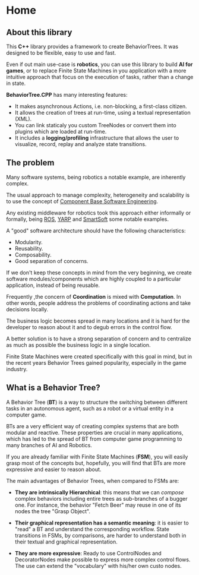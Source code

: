
# Home

## About this library

This  __C++__ library provides a framework to create BehaviorTrees.
It was designed to be flexible, easy to use and fast.

Even if out main use-case is __robotics__, you can use this library to build
__AI for games__, or to replace Finite State Machines in you application with a
more intuitive approach that focus on the execution of tasks, rather than a change in state.

__BehaviorTree.CPP__ has many interesting features:

- It makes asynchronous Actions, i.e. non-blocking, a first-class citizen.
- It allows the creation of trees at run-time, using a textual representation (XML).
- You can link staticaly you custom TreeNodes or convert them into plugins 
which are loaded at run-time.
- It includes a __logging/profiling__ infrastructure that allows the user 
to visualize, record, replay and analyze state transitions.

## The problem

Many software systems, being robotics a notable example, are inherently
complex.

The usual approach to manage complexity, heterogeneity and scalability is to 
use the concept of 
[Component Base Software Engineering](https://en.wikipedia.org/wiki/Component-based_software_engineering).


Any existing middleware for robotics took this approach either informally or formally,
being [ROS](www.ros.org), [YARP](www.yarp.it) and 
[SmartSoft](http://www.servicerobotik-ulm.de) some notable examples.

A "good" software architecture should have the following characteristics:

- Modularity.
- Reusability.
- Composability.
- Good separation of concerns. 

If we don't keep these concepts in mind from the very beginning, we create 
software modules/components which are highly coupled to a particular application,
instead of being reusable.

Frequently ,the concern of __Coordination__ is mixed with __Computation__. 
In other words, people address the problems of coordinating actions and take decisions
locally.

The business logic becomes spread in many locations and it is hard for the developer
to reason about it and to degub errors in the control flow.

A better solution is to have a strong separation of concern and to centralize
as much as possible the business logic in a single location. 

Finite State Machines were created specifically with this goal in mind, but in
the recent years Behavior Trees gained popularity, especially in the game industry.


## What is a Behavior Tree?

A Behavior Tree (__BT__) is a way to structure the switching between different 
tasks in an autonomous agent, such as a robot or a virtual entity in a computer game.

BTs are a very efficient way of creating complex systems that are both modular and reactive. 
These properties are crucial in many applications, which has led to the spread 
of BT from computer game programming to many branches of AI and Robotics. 
 
If you are already familiar with Finite State Machines (__FSM__), you will
easily grasp most of the concepts but, hopefully, you will  find that BTs
are more expressive and easier to reason about.

The main advantages of Behavior Trees, when compared to FSMs are:

- __They are intrinsically Hierarchical__: this means that we can _compose_
complex behaviors including entire trees as sub-branches of a bugger one. 
For instance, the behavior "Fetch Beer" may reuse in one of its nodes the tree
"Grasp Object".

- __Their graphical representation has a semantic meaning__: it is easier to 
"read" a BT and understand the corresponding workflow. 
State transitions in FSMs, by comparisons, are harder to understand
both in their textual and graphical representation.    

- __They are more expressive__: Ready to use ControlNodes and DecoratorNodes
make possible to express more complex control flows. The use can extend the
"vocabulary" with his/her own custo nodes.

